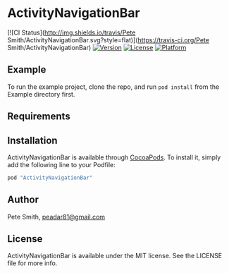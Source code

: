 # ActivityNavigationBar

[![CI Status](http://img.shields.io/travis/Pete Smith/ActivityNavigationBar.svg?style=flat)](https://travis-ci.org/Pete Smith/ActivityNavigationBar)
[![Version](https://img.shields.io/cocoapods/v/ActivityNavigationBar.svg?style=flat)](http://cocoapods.org/pods/ActivityNavigationBar)
[![License](https://img.shields.io/cocoapods/l/ActivityNavigationBar.svg?style=flat)](http://cocoapods.org/pods/ActivityNavigationBar)
[![Platform](https://img.shields.io/cocoapods/p/ActivityNavigationBar.svg?style=flat)](http://cocoapods.org/pods/ActivityNavigationBar)

## Example

To run the example project, clone the repo, and run `pod install` from the Example directory first.

## Requirements

## Installation

ActivityNavigationBar is available through [CocoaPods](http://cocoapods.org). To install
it, simply add the following line to your Podfile:

```ruby
pod "ActivityNavigationBar"
```

## Author

Pete Smith, peadar81@gmail.com

## License

ActivityNavigationBar is available under the MIT license. See the LICENSE file for more info.
